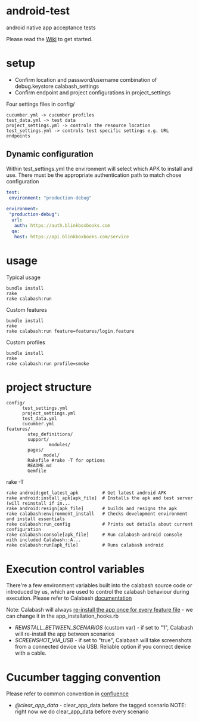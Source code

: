 android-test
============

android native app acceptance tests

Please read the [Wiki](wiki) to get started.


setup
=====
- Confirm location and password/username combination of debug.keystore calabash_settings
- Confirm endpoint and project configurations in project_settings

Four settings files in config/
```
cucumber.yml -> cucumber profiles
test_data.yml -> test data
project_settings.yml -> controls the resource location
test_settings.yml -> controls test specific settings e.g. URL endpoints
```
Dynamic configuration
---------------------
Within test_settings.yml the environment will select which APK to install and use.
There must be the appropriate authentication path to match chose configuration


```yaml
test:
 environment: "production-debug"
 
environment:
 "production-debug":
  url:
   auth: https://auth.blinkboxbooks.com
  qa:
   host: https://api.blinkboxbooks.com/service
```
usage
=====

Typical usage
```
bundle install
rake 
rake calabash:run
```

Custom features
```
bundle install
rake 
rake calabash:run feature=features/login.feature
```

Custom profiles
```
bundle install
rake 
rake calabash:run profile=smoke
```

project structure
================

```shell
config/
	  test_settings.yml
	  project_settings.yml
	  test_data.yml
	  cucumber.yml
features/
		step_definitions/
		support/
				modules/
		pages/
		      model/
		Rakefile #rake -T for options
		README.md
		Gemfile
```

rake -T
```
rake android:get_latest_apk         # Get latest android APK
rake android:install_apk[apk_file]  # Installs the apk and test server (will reinstall if in...
rake android:resign[apk_file]       # builds and resigns the apk
rake calabash:environment_install   # Checks development environment and install essentials
rake calabash:run_config            # Prints out details about current configuration
rake calabash:console[apk_file]     # Run calabash-android console with included Calabash::A...
rake calabash:run[apk_file]         # Runs calabash android
```

Execution control variables
===========================
There're a few environment variables built into the calabash source code or introduced by us, which are used to control
 the calabash behaviour during execution. Please refer to Calabash [documentation](https://github.com/calabash/calabash-android/blob/master/ruby-gem/ENVIRONMENT_VARIABLES.md)
 
 Note: Calabash will always [re-install the app once for every feature file](https://git.mobcastdev.com/TEST/android-test/blob/master/features/support/hooks/app_installation_hooks.rb#L18) - we can change it in the app_installation_hooks.rb

- *REINSTALL_BETWEEN_SCENARIOS* (custom var) - if set to "1", Calabash will re-install the app between scenarios
- *SCREENSHOT_VIA_USB* - if set to "true", Calabash will take screenshots from a connected device via USB. Reliable option if you connect device with a cable.

Cucumber tagging convention
===========================
Please refer to common convention in [confluence](http://jira.blinkbox.local/confluence/display/TEST/Cucumber+Tags+Convention)
- *@clear_app_data* - clear_app_data before the tagged scenario
NOTE: right now we do clear_app_data before every scenario
